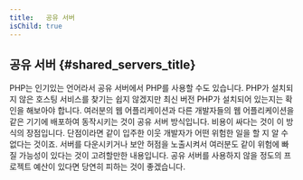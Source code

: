 ```yaml
---
title:   공유 서버 
isChild: true
---
```


## 공유 서버 {#shared_servers_title}

PHP는 인기있는 언어라서 공유 서버에서 PHP를 사용할 수도 있습니다. PHP가 설치되지 않은 호스팅 서비스를 찾기는 쉽지 않겠지만 최신 버전 PHP가 설치되어 있는지는 확인을 해보아야 합니다. 여러분의 웹 어플리케이션과 다른 개발자들의 웹 어플리케이션을 같은 기기에 배포하여 동작시키는 것이 공유 서버 방식입니다. 비용이 싸다는 것이 이 방식의 장점입니다. 단점이라면 같이 입주한 이웃 개발자가 어떤 위험한 일을 할 지 알 수 없다는 것이죠. 서버를 다운시키거나 보안 허점을 노출시켜서 여러분도 같이 위험에 빠질 가능성이 있다는 것이 고려할만한 내용입니다. 공유 서버를 사용하지 않을 정도의 프로젝트 예산이 있다면 당연히 피하는 것이 좋겠습니다.
